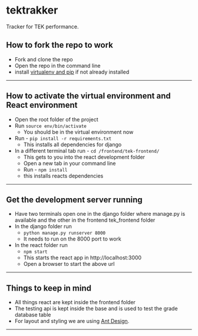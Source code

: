 # tektrakker

Tracker for TEK performance.

## How to fork the repo to work

- Fork and clone the repo
- Open the repo in the command line
- install [virtualenv and pip](https://packaging.python.org/guides/installing-using-pip-and-virtual-environments/) if not already installed

---

## How to activate the virtual environment and React environment

- Open the root folder of the project
- Run `source env/bin/activate`
  - You should be in the virtual environment now
- Run - `pip install -r requirements.txt`
  - This installs all dependencies for django
- In a different terminal tab run - `cd /frontend/tek-frontend/`
  - This gets to you into the react development folder
  - Open a new tab in your command line
  - Run - `npm install`
  - this installs reacts dependencies

---

## Get the development server running

- Have two terminals open one in the django folder where manage.py is available and the other in the frontend tek_frontend folder
- In the django folder run
  - `python manage.py runserver 8000`
  - It needs to run on the 8000 port to work
- In the react folder run
  - `npm start`
  - This starts the react app in http://localhost:3000
  - Open a browser to start the above url

---

## Things to keep in mind

- All things react are kept inside the frontend folder
- The testing api is kept inside the base and is used to test the grade database table
- For layout and styling we are using [Ant Design](https://ant.design).

---
